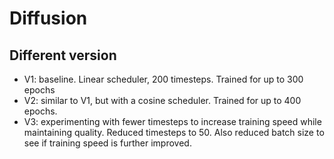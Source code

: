 # Diffusion

## Different version
- V1: baseline. Linear scheduler, 200 timesteps. Trained for up to 300 epochs
- V2: similar to V1, but with a cosine scheduler. Trained for up to 400 epochs.
- V3: experimenting with fewer timesteps to increase training speed while maintaining quality. Reduced timesteps to 50. Also reduced batch size to see if training speed is further improved.